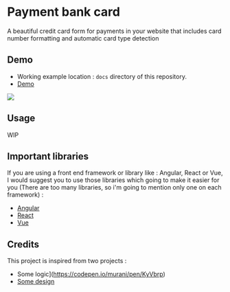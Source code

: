 # Payment bank card
A beautiful credit card form for payments in your website that includes card number formatting and automatic card type detection


## Demo

* Working example location : `docs` directory of this repository.
* [Demo](https://adnanelamghari.github.io/payment-bank-card/)

![](docs/assets/images/demo.gif)

## Usage 
WIP

## Important libraries
If you are using a front end framework or library like : Angular, React or Vue, I would suggest you to use those libraries
which going to make it easier for you (There are too many libraries, so i'm going to mention only one on each framework) : 

* [Angular](https://github.com/Bartosz-D3V/ng-payment-card)
* [React](https://github.com/amarofashion/react-credit-cards)
* [Vue](https://github.com/muhammederdem/vue-interactive-paycard)

## Credits
This project is inspired from two projects : 

* Some logic](https://codepen.io/murani/pen/KyVbrp)
* [Some design](https://codepen.io/veronicadev/pen/VXqZgR)

